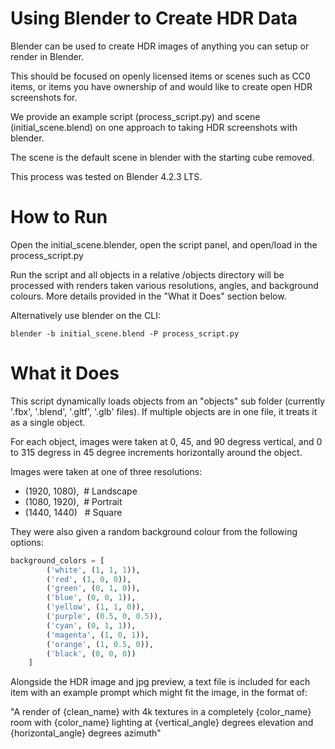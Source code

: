 # Using Blender to Create HDR Data

Blender can be used to create HDR images of anything you can setup or render in Blender.

This should be focused on openly licensed items or scenes such as CC0 items, or items you have ownership of and would like to create open HDR screenshots for.

We provide an example script (process_script.py) and scene (initial_scene.blend) on one approach to taking HDR screenshots with blender.

The scene is the default scene in blender with the starting cube removed.

This process was tested on Blender 4.2.3 LTS.

# How to Run

Open the initial_scene.blender, open the script panel, and open/load in the process_script.py

Run the script and all objects in a relative /objects directory will be processed with renders taken various resolutions, angles, and background colours. More details provided in the "What it Does" section below.

Alternatively use blender on the CLI:

```shell
blender -b initial_scene.blend -P process_script.py
```

# What it Does

This script dynamically loads objects from an "objects" sub folder (currently '.fbx', '.blend', '.gltf', '.glb' files).
If multiple objects are in one file, it treats it as a single object.

For each object, images were taken at 0, 45, and 90 degress vertical, and 0 to 315 degress in 45 degree increments horizontally around the object.

Images were taken at one of three resolutions:
- (1920, 1080),  # Landscape
- (1080, 1920),  # Portrait
- (1440, 1440)   # Square

They were also given a random background colour from the following options:

```python
background_colors = [
        ('white', (1, 1, 1)),
        ('red', (1, 0, 0)),
        ('green', (0, 1, 0)),
        ('blue', (0, 0, 1)),
        ('yellow', (1, 1, 0)),
        ('purple', (0.5, 0, 0.5)),
        ('cyan', (0, 1, 1)),
        ('magenta', (1, 0, 1)),
        ('orange', (1, 0.5, 0)),
        ('black', (0, 0, 0))
    ]
```

Alongside the HDR image and jpg preview, a text file is included for each item with an example prompt which might fit the image, in the format of:

"A render of {clean_name} with 4k textures in a completely {color_name} room with {color_name} lighting at {vertical_angle} degrees elevation and {horizontal_angle} degrees azimuth"
